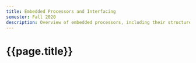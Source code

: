 ```yaml
---
title: Embedded Processors and Interfacing
semester: Fall 2020
description: Overview of embedded processors, including their structure and instruction sets. Involved progamming in C and Assembly languages to study peripherals, interfacing, and memory in embedded computers.
---
```


# {{page.title}}
